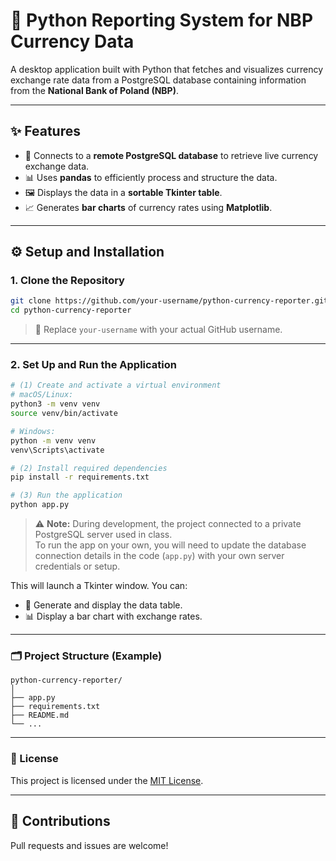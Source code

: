 # 🧾 Python Reporting System for NBP Currency Data

A desktop application built with Python that fetches and visualizes currency exchange rate data from a PostgreSQL database containing information from the **National Bank of Poland (NBP)**.

---

## ✨ Features

- 🔌 Connects to a **remote PostgreSQL database** to retrieve live currency exchange data.
- 📊 Uses **pandas** to efficiently process and structure the data.
- 🖼 Displays the data in a **sortable Tkinter table**.
- 📈 Generates **bar charts** of currency rates using **Matplotlib**.

---

## ⚙️ Setup and Installation

### 1. Clone the Repository

```bash
git clone https://github.com/your-username/python-currency-reporter.git
cd python-currency-reporter
```
> 🔁 Replace `your-username` with your actual GitHub username.

---

### 2. Set Up and Run the Application

```bash
# (1) Create and activate a virtual environment
# macOS/Linux:
python3 -m venv venv
source venv/bin/activate

# Windows:
python -m venv venv
venv\Scripts\activate

# (2) Install required dependencies
pip install -r requirements.txt

# (3) Run the application
python app.py
```

> ⚠️ **Note:** During development, the project connected to a private PostgreSQL server used in class.  
> To run the app on your own, you will need to update the database connection details in the code (`app.py`) with your own server credentials or setup.

This will launch a Tkinter window. You can:
- 🧮 Generate and display the data table.
- 📊 Display a bar chart with exchange rates.

---

### 🗂️ Project Structure (Example)

```
python-currency-reporter/
│
├── app.py
├── requirements.txt
├── README.md
└── ...
```

---

### 📘 License

This project is licensed under the [MIT License](LICENSE).

---

## 🙌 Contributions

Pull requests and issues are welcome!
